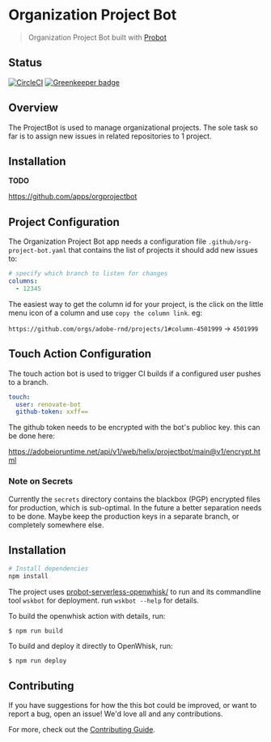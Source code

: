 # Organization Project Bot

> Organization Project Bot built with [Probot](https://probot.github.io)

## Status
[![CircleCI](https://circleci.com/gh/adobe-rnd/project-bot.svg?style=svg&circle-token=881af8825a77a2c88922d86d8fd6decd9047f27a)](https://circleci.com/gh/adobe-rnd/project-bot)
[![Greenkeeper badge](https://badges.greenkeeper.io/adobe-rnd/project-bot.svg?token=14b0c63e7875729e718d22494d60ec5f411d99b6bc90b8ea1a24e649ab4da5f9&ts=1539082697072)](https://greenkeeper.io/)
<!-- 
[![codecov](https://img.shields.io/codecov/c/github/adobe-rnd/project-bot.svg)](https://codecov.io/gh/adobe-rnd/project-bot)
[![CircleCI](https://img.shields.io/circleci/token/881af8825a77a2c88922d86d8fd6decd9047f27a/project/github/adobe-rnd/project-bot.svg)](https://circleci.com/gh/adobe-rnd/project-bot)
[![GitHub license](https://img.shields.io/github/license/adobe-rnd/project-bot.svg)](https://github.com/adobe-rnd/project-bot/blob/master/LICENSE.txt)
[![GitHub issues](https://img.shields.io/github/issues/adobe-rnd/project-bot.svg)](https://github.com/adobe-rnd/project-bot/issues)
[![Greenkeeper badge](https://badges.greenkeeper.io/adobe-rnd/project-bot.svg)](https://greenkeeper.io/)
[![LGTM Code Quality Grade: JavaScript](https://img.shields.io/lgtm/grade/javascript/g/adobe-rnd/project-bot.svg?logo=lgtm&logoWidth=18)](https://lgtm.com/projects/g/adobe-rnd/project-bot)
-->

## Overview

The ProjectBot is used to manage organizational projects.
The sole task so far is to assign new issues in related repositories to 1 project.

## Installation

**TODO** 

https://github.com/apps/orgprojectbot

## Project Configuration

The Organization Project Bot app needs a configuration file `.github/org-project-bot.yaml` that contains the 
list of projects it should add new issues to:

```yaml
# specify which branch to listen for changes
columns:
  - 12345
```

The easiest way to get the column id for your project, is the click on the little menu icon of a
column and use `copy the column link`. eg:

`https://github.com/orgs/adobe-rnd/projects/1#column-4501999` -> `4501999`

## Touch Action Configuration

The touch action bot is used to trigger CI builds if a configured user pushes to a branch.

```yaml
touch:
  user: renovate-bot
  github-token: xxff==
```

The github token needs to be encrypted with the bot's publioc key. this can be done here:

https://adobeioruntime.net/api/v1/web/helix/projectbot/main@v1/encrypt.html

### Note on Secrets

Currently the `secrets` directory contains the blackbox (PGP) encrypted files for production,
which is sub-optimal. In the future a better separation needs to be done. Maybe keep the production
keys in a separate branch, or completely somewhere else.

## Installation

```bash
# Install dependencies
npm install
```

The project uses [probot-serverless-openwhisk/](https://github.com/test-user/probot-serverless-openwhisk/) to
run and its commandline tool `wskbot` for deployment. run `wskbot --help` for details.

To build the openwhisk action with details, run:

```
$ npm run build
```

To build and deploy it directly to OpenWhisk, run:

```
$ npm run deploy
```


## Contributing

If you have suggestions for how the this bot could be improved, or want to report a bug, open an issue! We'd love all and any contributions.

For more, check out the [Contributing Guide](CONTRIBUTING.md).

